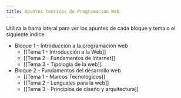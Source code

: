 ```yaml
---
title: Apuntes teóricos de Programación Web
---
```


Utiliza la barra lateral para ver los apuntes de cada bloque y tema o el siguiente índice:

- Bloque 1 - Introducción a la programación web
	- [[Tema 1 - Introducción a la Web]]
	- [[Tema 2 - Fundamentos de Internet]]
	- [[Tema 3 - Tipología de la web]]
- Bloque 2 - Fundamentos del desarrollo web
	- [[Tema 1 - Marcos Tecnológicos]]
	- [[Tema 2 - Lenguajes para la web]]
	- [[Tema 3 - Principios de diseño y arquitectura]]
